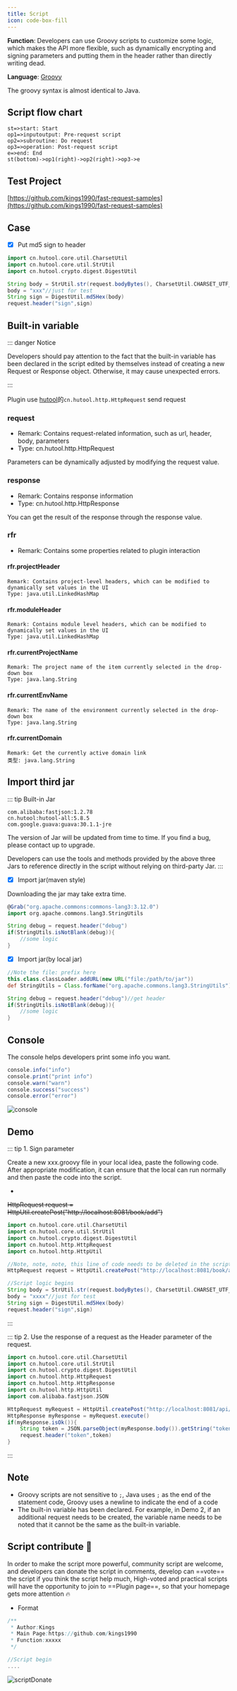 ```yaml
---
title: Script
icon: code-box-fill
---
```


**Function**: Developers can use Groovy scripts to customize some logic, which makes the API more flexible, such as dynamically encrypting and signing parameters and putting them in the header rather than directly writing dead.

**Language**: [Groovy](https://groovy-lang.org/)

The groovy syntax is almost identical to Java.

## Script flow chart

```flow
st=>start: Start
op1=>inputoutput: Pre-request script
op2=>subroutine: Do request
op3=>operation: Post-request script
e=>end: End
st(bottom)->op1(right)->op2(right)->op3->e
```

## Test Project

[https://github.com/kings1990/fast-request-samples](https://github.com/kings1990/fast-request-samples)

## Case

- [x] Put md5 sign to header

```groovy
import cn.hutool.core.util.CharsetUtil
import cn.hutool.core.util.StrUtil
import cn.hutool.crypto.digest.DigestUtil

String body = StrUtil.str(request.bodyBytes(), CharsetUtil.CHARSET_UTF_8)
body = "xxx"//just for test
String sign = DigestUtil.md5Hex(body)
request.header("sign",sign)
```

## Built-in variable

::: danger Notice

Developers should pay attention to the fact that the built-in variable has been declared in the script edited by themselves instead of creating a new Request or Response object. Otherwise, it may cause unexpected errors.

:::

Plugin use [hutool](https://hutool.cn/)的`cn.hutool.http.HttpRequest` send request

### request <Badge text="2022.2.3️" type="tip"/>

- Remark: Contains request-related information, such as url, header, body, parameters
- Type: cn.hutool.http.HttpRequest

Parameters can be dynamically adjusted by modifying the request value.

### response <Badge text="2022.2.3️" type="tip"/>

- Remark: Contains response information
- Type: cn.hutool.http.HttpResponse

You can get the result of the response through the response value.

### rfr <Badge text="2022.2.3️" type="tip"/>

- Remark: Contains some properties related to plugin interaction

#### rfr.projectHeader <Badge text="2022.2.3️" type="tip"/>

```
Remark: Contains project-level headers, which can be modified to dynamically set values in the UI
Type: java.util.LinkedHashMap
```

#### rfr.moduleHeader <Badge text="2022.2.3️" type="tip"/>

```
Remark: Contains module level headers, which can be modified to dynamically set values in the UI
Type: java.util.LinkedHashMap
```

#### rfr.currentProjectName <Badge text="2022.2.5️" type="tip"/>

```
Remark: The project name of the item currently selected in the drop-down box
Type: java.lang.String
```

#### rfr.currentEnvName <Badge text="2022.2.5️" type="tip"/>

```
Remark: The name of the environment currently selected in the drop-down box
Type: java.lang.String
```

#### rfr.currentDomain <Badge text="2022.3.1️" type="tip"/>

```
Remark: Get the currently active domain link
类型: java.lang.String
```

## Import third jar

::: tip Built-in Jar

```
com.alibaba:fastjson:1.2.78
cn.hutool:hutool-all:5.8.5
com.google.guava:guava:30.1.1-jre
```

The version of Jar will be updated from time to time. If you find a bug, please contact up to upgrade.

Developers can use the tools and methods provided by the above three Jars to reference directly in the script without relying on third-party Jar.
:::

- [x] Import jar(maven style)

Downloading the jar may take extra time.

```groovy
@Grab("org.apache.commons:commons-lang3:3.12.0")
import org.apache.commons.lang3.StringUtils

String debug = request.header("debug")
if(StringUtils.isNotBlank(debug)){
    //some logic
}
```

- [x] Import jar(by local jar)

```groovy
//Note the file: prefix here
this.class.classLoader.addURL(new URL("file:/path/to/jar"))
def StringUtils = Class.forName("org.apache.commons.lang3.StringUtils").getDeclaredConstructor().newInstance()

String debug = request.header("debug")//get header
if(StringUtils.isNotBlank(debug)){
    //some logic
}
```

## Console <Badge text="2022.2.5" type="tip"/>

The console helps developers print some info you want.

```java
console.info("info")
console.print("print info")
console.warn("warn")
console.success("success")
console.error("error")

```

![console](/img/2022.2.5/console_en.png)

## Demo

::: tip 1. Sign parameter

Create a new xxx.groovy file in your local idea, paste the following code. After appropriate modification, it can ensure that the local can run normally and then paste the code into the script.

- <Badge text="Note that the final script needs to remove this line of code" type="danger"/>

~~HttpRequest request = HttpUtil.createPost("http://localhost:8081/book/add")~~

```groovy
import cn.hutool.core.util.CharsetUtil
import cn.hutool.core.util.StrUtil
import cn.hutool.crypto.digest.DigestUtil
import cn.hutool.http.HttpRequest
import cn.hutool.http.HttpUtil

//Note, note, note, this line of code needs to be deleted in the script
HttpRequest request = HttpUtil.createPost("http://localhost:8081/book/add")

//Script logic begins
String body = StrUtil.str(request.bodyBytes(), CharsetUtil.CHARSET_UTF_8)
body = "xxxx"//just for test
String sign = DigestUtil.md5Hex(body)
request.header("sign",sign)
```

:::

::: tip 2. Use the response of a request as the Header parameter of the request.

```groovy
import cn.hutool.core.util.CharsetUtil
import cn.hutool.core.util.StrUtil
import cn.hutool.crypto.digest.DigestUtil
import cn.hutool.http.HttpRequest
import cn.hutool.http.HttpResponse
import cn.hutool.http.HttpUtil
import com.alibaba.fastjson.JSON

HttpRequest myRequest = HttpUtil.createPost("http://localhost:8081/api/v1.0/login")
HttpResponse myResponse = myRequest.execute()
if(myResponse.isOk()){
    String token = JSON.parseObject(myResponse.body()).getString("token")
    request.header("token",token)
}
```

:::

## Note

- Groovy scripts are not sensitive to `;`, Java uses `;` as the end of the statement code, Groovy uses a newline to indicate the end of a code
- The built-in variable has been declared. For example, in Demo 2, if an additional request needs to be created, the variable name needs to be noted that it cannot be the same as the built-in variable.

## Script contribute :star2:

In order to make the script more powerful, community script are welcome, and developers can donate the script in comments, develop can ==vote== the script if you think the script help much,
High-voted and practical scripts will have the opportunity to join to ==Plugin page==, so that your homepage gets more attention :fire:

- Format

```groovy
/**
 * Author:Kings
 * Main Page:https://github.com/kings1990
 * Function:xxxxx
 */

//Script begin
....
```

![scriptDonate](/img/2022.2.3/scriptDonate_en.png)
